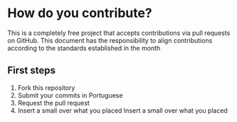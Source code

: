 # How do you contribute?
This is a completely free project that accepts contributions via pull requests on GitHub. This document has the responsibility to align contributions according to the standards established in the month

## First steps
1. Fork this repository
2. Submit your commits in Portuguese
3. Request the pull request
4. Insert a small over what you placed Insert a small over what you placed
